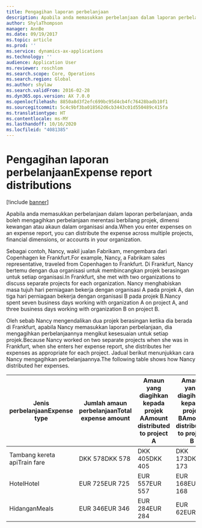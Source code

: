 ```yaml
---
title: Pengagihan laporan perbelanjaan
description: Apabila anda memasukkan perbelanjaan dalam laporan perbelanjaan, anda boleh mengagih perbelanjaan merentasi berbilang projek, entiti sah atau akaun dalam organisasi anda.
author: ShylaThompson
manager: AnnBe
ms.date: 09/19/2017
ms.topic: article
ms.prod: ''
ms.service: dynamics-ax-applications
ms.technology: ''
audience: Application User
ms.reviewer: roschlom
ms.search.scope: Core, Operations
ms.search.region: Global
ms.author: shylaw
ms.search.validFrom: 2016-02-28
ms.dyn365.ops.version: AX 7.0.0
ms.openlocfilehash: 8850a8d3f2efc699bc95d4cb4fc76428badb10f1
ms.sourcegitcommit: 5c4c9bf3ba018562d6cb3443c01d550489c415fa
ms.translationtype: HT
ms.contentlocale: ms-MY
ms.lasthandoff: 10/16/2020
ms.locfileid: "4081385"
---
```

# <a name="expense-report-distributions"></a><span data-ttu-id="df186-103">Pengagihan laporan perbelanjaan</span><span class="sxs-lookup"><span data-stu-id="df186-103">Expense report distributions</span></span>

[!include [banner](../includes/banner.md)]

<span data-ttu-id="df186-104">Apabila anda memasukkan perbelanjaan dalam laporan perbelanjaan, anda boleh mengagihkan perbelanjaan merentasi berbilang projek, dimensi kewangan atau akaun dalam organisasi anda.</span><span class="sxs-lookup"><span data-stu-id="df186-104">When you enter expenses on an expense report, you can distribute the expense across multiple projects, financial dimensions, or accounts in your organization.</span></span>

<span data-ttu-id="df186-105">Sebagai contoh, Nancy, wakil jualan Fabrikam, mengembara dari Copenhagen ke Frankfurt.</span><span class="sxs-lookup"><span data-stu-id="df186-105">For example, Nancy, a Fabrikam sales representative, traveled from Copenhagen to Frankfurt.</span></span> <span data-ttu-id="df186-106">Di Frankfurt, Nancy bertemu dengan dua organisasi untuk membincangkan projek berasingan untuk setiap organisasi.</span><span class="sxs-lookup"><span data-stu-id="df186-106">In Frankfurt, she met with two organizations to discuss separate projects for each organization.</span></span> <span data-ttu-id="df186-107">Nancy menghabiskan masa tujuh hari perniagaan bekerja dengan organisasi A pada projek A, dan tiga hari perniagaan bekerja dengan organisasi B pada projek B.</span><span class="sxs-lookup"><span data-stu-id="df186-107">Nancy spent seven business days working with organization A on project A, and three business days working with organization B on project B.</span></span>

<span data-ttu-id="df186-108">Oleh sebab Nancy mengendalikan dua projek berasingan ketika dia berada di Frankfurt, apabila Nancy memasukkan laporan perbelanjaan, dia mengagihkan perbelanjaannya mengikut kesesuaian untuk setiap projek.</span><span class="sxs-lookup"><span data-stu-id="df186-108">Because Nancy worked on two separate projects when she was in Frankfurt, when she enters her expense report, she distributes her expenses as appropriate for each project.</span></span> <span data-ttu-id="df186-109">Jadual berikut menunjukkan cara Nancy mengagihkan perbelanjaannya.</span><span class="sxs-lookup"><span data-stu-id="df186-109">The following table shows how Nancy distributed her expenses.</span></span>


| <span data-ttu-id="df186-110">Jenis perbelanjaan</span><span class="sxs-lookup"><span data-stu-id="df186-110">Expense type</span></span> | <span data-ttu-id="df186-111">Jumlah amaun perbelanjaan</span><span class="sxs-lookup"><span data-stu-id="df186-111">Total expense amount</span></span>|<span data-ttu-id="df186-112">Amaun yang diagihkan kepada projek A</span><span class="sxs-lookup"><span data-stu-id="df186-112">Amount distributed to project A</span></span>| <span data-ttu-id="df186-113">Amaun yang diagihkan kepada projek B</span><span class="sxs-lookup"><span data-stu-id="df186-113">Amount distributed to project B</span></span> |
|--------------|---------------------|-------------------------------|---------------------------------|
|<span data-ttu-id="df186-114">Tambang kereta api</span><span class="sxs-lookup"><span data-stu-id="df186-114">Train fare</span></span>   |<span data-ttu-id="df186-115">DKK 578</span><span class="sxs-lookup"><span data-stu-id="df186-115">DKK 578</span></span>              |<span data-ttu-id="df186-116">DKK 405</span><span class="sxs-lookup"><span data-stu-id="df186-116">DKK 405</span></span>                        |<span data-ttu-id="df186-117">DKK 173</span><span class="sxs-lookup"><span data-stu-id="df186-117">DKK 173</span></span>                          |
|<span data-ttu-id="df186-118">Hotel</span><span class="sxs-lookup"><span data-stu-id="df186-118">Hotel</span></span>         |<span data-ttu-id="df186-119">EUR 725</span><span class="sxs-lookup"><span data-stu-id="df186-119">EUR 725</span></span>              |<span data-ttu-id="df186-120">EUR 557</span><span class="sxs-lookup"><span data-stu-id="df186-120">EUR 557</span></span>                        |<span data-ttu-id="df186-121">EUR 168</span><span class="sxs-lookup"><span data-stu-id="df186-121">EUR 168</span></span>                          |
|<span data-ttu-id="df186-122">Hidangan</span><span class="sxs-lookup"><span data-stu-id="df186-122">Meals</span></span>         |<span data-ttu-id="df186-123">EUR 346</span><span class="sxs-lookup"><span data-stu-id="df186-123">EUR 346</span></span>              |<span data-ttu-id="df186-124">EUR 284</span><span class="sxs-lookup"><span data-stu-id="df186-124">EUR 284</span></span>                        |<span data-ttu-id="df186-125">EUR 62</span><span class="sxs-lookup"><span data-stu-id="df186-125">EUR 62</span></span>                           |

